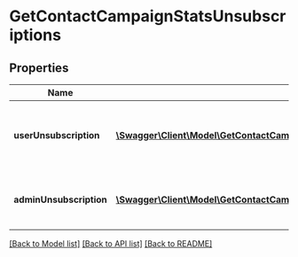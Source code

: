 # GetContactCampaignStatsUnsubscriptions

## Properties
Name | Type | Description | Notes
------------ | ------------- | ------------- | -------------
**userUnsubscription** | [**\Swagger\Client\Model\GetContactCampaignStatsUnsubscriptionsUserUnsubscription[]**](GetContactCampaignStatsUnsubscriptionsUserUnsubscription.md) | Contact has unsubscribed via the unsubscription link in the email | 
**adminUnsubscription** | [**\Swagger\Client\Model\GetContactCampaignStatsUnsubscriptionsAdminUnsubscription[]**](GetContactCampaignStatsUnsubscriptionsAdminUnsubscription.md) | Contact has been unsubscribed from the administrator | 

[[Back to Model list]](../README.md#documentation-for-models) [[Back to API list]](../README.md#documentation-for-api-endpoints) [[Back to README]](../README.md)


